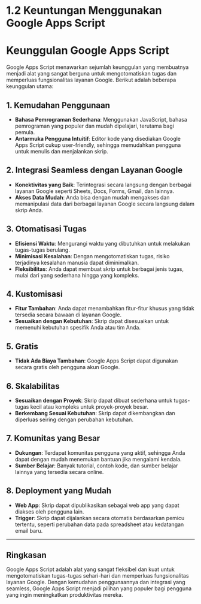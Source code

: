 # 1.2 Keuntungan Menggunakan Google Apps Script

# Keunggulan Google Apps Script

Google Apps Script menawarkan sejumlah keunggulan yang membuatnya menjadi alat yang sangat berguna untuk mengotomatiskan tugas dan memperluas fungsionalitas layanan Google. Berikut adalah beberapa keunggulan utama:

## 1. Kemudahan Penggunaan
- **Bahasa Pemrograman Sederhana**: Menggunakan JavaScript, bahasa pemrograman yang populer dan mudah dipelajari, terutama bagi pemula.
- **Antarmuka Pengguna Intuitif**: Editor kode yang disediakan Google Apps Script cukup user-friendly, sehingga memudahkan pengguna untuk menulis dan menjalankan skrip.

## 2. Integrasi Seamless dengan Layanan Google
- **Konektivitas yang Baik**: Terintegrasi secara langsung dengan berbagai layanan Google seperti Sheets, Docs, Forms, Gmail, dan lainnya.
- **Akses Data Mudah**: Anda bisa dengan mudah mengakses dan memanipulasi data dari berbagai layanan Google secara langsung dalam skrip Anda.

## 3. Otomatisasi Tugas
- **Efisiensi Waktu**: Mengurangi waktu yang dibutuhkan untuk melakukan tugas-tugas berulang.
- **Minimisasi Kesalahan**: Dengan mengotomatiskan tugas, risiko terjadinya kesalahan manusia dapat diminimalkan.
- **Fleksibilitas**: Anda dapat membuat skrip untuk berbagai jenis tugas, mulai dari yang sederhana hingga yang kompleks.

## 4. Kustomisasi
- **Fitur Tambahan**: Anda dapat menambahkan fitur-fitur khusus yang tidak tersedia secara bawaan di layanan Google.
- **Sesuaikan dengan Kebutuhan**: Skrip dapat disesuaikan untuk memenuhi kebutuhan spesifik Anda atau tim Anda.

## 5. Gratis
- **Tidak Ada Biaya Tambahan**: Google Apps Script dapat digunakan secara gratis oleh pengguna akun Google.

## 6. Skalabilitas
- **Sesuaikan dengan Proyek**: Skrip dapat dibuat sederhana untuk tugas-tugas kecil atau kompleks untuk proyek-proyek besar.
- **Berkembang Sesuai Kebutuhan**: Skrip dapat dikembangkan dan diperluas seiring dengan perubahan kebutuhan.

## 7. Komunitas yang Besar
- **Dukungan**: Terdapat komunitas pengguna yang aktif, sehingga Anda dapat dengan mudah menemukan bantuan jika mengalami kendala.
- **Sumber Belajar**: Banyak tutorial, contoh kode, dan sumber belajar lainnya yang tersedia secara online.

## 8. Deployment yang Mudah
- **Web App**: Skrip dapat dipublikasikan sebagai web app yang dapat diakses oleh pengguna lain.
- **Trigger**: Skrip dapat dijalankan secara otomatis berdasarkan pemicu tertentu, seperti perubahan data pada spreadsheet atau kedatangan email baru.

---

## **Ringkasan**
Google Apps Script adalah alat yang sangat fleksibel dan kuat untuk mengotomatiskan tugas-tugas sehari-hari dan memperluas fungsionalitas layanan Google. Dengan kemudahan penggunaannya dan integrasi yang seamless, Google Apps Script menjadi pilihan yang populer bagi pengguna yang ingin meningkatkan produktivitas mereka.

